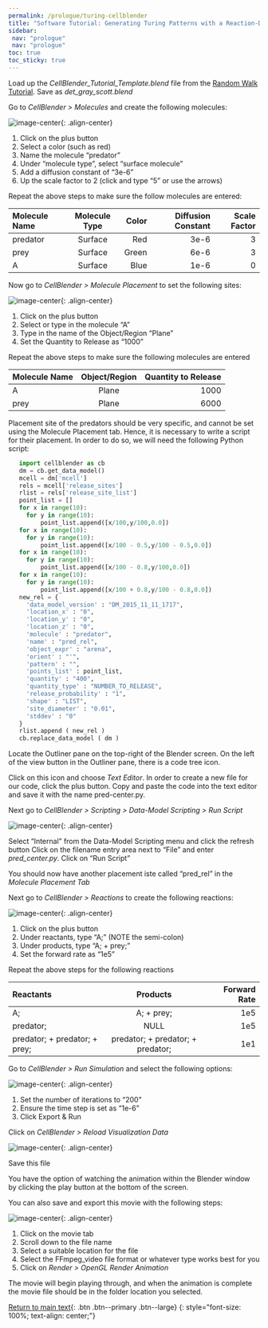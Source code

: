 ```yaml
---
permalink: /prologue/turing-cellblender
title: "Software Tutorial: Generating Turing Patterns with a Reaction-Diffusion Simulation in CellBlender"
sidebar:
 nav: "prologue"
 nav: "prologue"
toc: true
toc_sticky: true
---
```


Load up the *CellBlender_Tutorial_Template.blend* file from the [Random Walk Tutorial](https://purpleavatar.github.io/multiscale_biological_modeling/prologue/tutorial-random-walk). Save as *det_gray_scott.blend*

Go to *CellBlender > Molecules* and create the following molecules:

![image-center](../assets/images/motifs_norm1.png){: .align-center}

1. Click on the plus button
2. Select a color (such as red)
3. Name the molecule “predator”
4. Under “molecule type”, select “surface molecule”
5. Add a diffusion constant of “3e-6”
6. Up the scale factor to 2 (click and type “5” or use the arrows)

Repeat the above steps to make sure the follow molecules are entered:

| Molecule Name | Molecule Type | Color | Diffusion Constant| Scale Factor|
|:--------|:-------:|--------:|--------:|--------:|
| predator  | Surface | Red | 3e-6  | 3|
| prey  | Surface  | Green | 6e-6  | 3 |
| A  | Surface  | Blue | 1e-6  | 0 |


Now go to *CellBlender > Molecule Placement* to set the following sites:

![image-center](../assets/images/motifs_norm3.png){: .align-center}

1. Click on the plus button
2. Select or type in the molecule “A”
3. Type in the name of the Object/Region “Plane”
4. Set the Quantity to Release as “1000”

Repeat the above steps to make sure the following molecules are entered

| Molecule Name | Object/Region|Quantity to Release|
|:--------|:-------:|--------:|
| A  | Plane | 1000 |
| prey | Plane | 6000 |

Placement site of the predators should be very specific, and cannot be set using the Molecule Placement tab. Hence, it is necessary to write a script for their placement. In order to do so, we will need the following Python script:

~~~ python
   import cellblender as cb
   dm = cb.get_data_model()
   mcell = dm['mcell']
   rels = mcell['release_sites']
   rlist = rels['release_site_list']
   point_list = []
   for x in range(10):
     for y in range(10):
         point_list.append([x/100,y/100,0.0])
   for x in range(10):
     for y in range(10):
         point_list.append([x/100 - 0.5,y/100 - 0.5,0.0])
   for x in range(10):
     for y in range(10):
         point_list.append([x/100 - 0.8,y/100,0.0])
   for x in range(10):
     for y in range(10):
         point_list.append([x/100 + 0.8,y/100 - 0.8,0.0])
   new_rel = {
     'data_model_version' : "DM_2015_11_11_1717",
     'location_x' : "0",
     'location_y' : "0",
     'location_z' : "0",
     'molecule' : "predator",
     'name' : "pred_rel",
     'object_expr' : "arena",
     'orient' : "'",
     'pattern' : "",
     'points_list' : point_list,
     'quantity' : "400",
     'quantity_type' : "NUMBER_TO_RELEASE",
     'release_probability' : "1",
     'shape' : "LIST",
     'site_diameter' : "0.01",
     'stddev' : "0"
   }
   rlist.append ( new_rel )
   cb.replace_data_model ( dm )
~~~

Locate the Outliner pane on the top-right of the Blender screen. On the left of the view button in the Outliner pane, there is a code tree icon.

Click on this icon and choose *Text Editor*. In order to create a new file for our code, click the plus button. Copy and paste the code into the text editor and save it with the name pred-center.py.

Next go to *CellBlender > Scripting > Data-Model Scripting > Run Script*

![image-center](../assets/images/outliner_script.PNG){: .align-center}

Select “Internal” from the Data-Model Scripting menu and click the refresh button
Click on the filename entry area next to “File” and enter *pred_center.py*.
Click on “Run Script”

You should now have another placement iste called “pred_rel” in the *Molecule Placement Tab*

Next go to *CellBlender > Reactions* to create the following reactions:

![image-center](../assets/images/motifs_norm4.png){: .align-center}

1. Click on the plus button
2. Under reactants, type “A;” (NOTE the semi-colon)
3. Under products, type “A; + prey;”
4. Set the forward rate as “1e5”

Repeat the above steps for the following reactions

| Reactants |Products|Forward Rate|
|:--------|:-------:|--------:|
| A;  | A; + prey; | 1e5 |
| predator;  | NULL | 1e5 |
| predator; + predator; + prey;  | predator; + predator; + predator; | 1e1 |


Go to *CellBlender > Run Simulation* and select the following options:

![image-center](../assets/images/motifs_norm7.png){: .align-center}

1. Set the number of iterations to “200”
2. Ensure the time step is set as “1e-6”
3. Click Export & Run

Click on *CellBlender > Reload Visualization Data*

![image-center](../assets/images/motifs_norm8.png){: .align-center}

Save this file

You have the option of watching the animation within the Blender window by clicking the play button at the bottom of the screen.

You can also save and export this movie with the following steps:

![image-center](../assets/images/cellblender_render.png){: .align-center}

1. Click on the movie tab
2. Scroll down to the file name
3. Select a suitable location for the file
4. Select the FFmpeg_video file format or whatever type works best for you
5. Click on *Render > OpenGL Render Animation*

The movie will begin playing through, and when the animation is complete the movie file should be in the folder location you selected.

[Return to main text](blocks##Reflection-on-the-Gray-Scott-model){: .btn .btn--primary .btn--large}
{: style="font-size: 100%; text-align: center;"}
